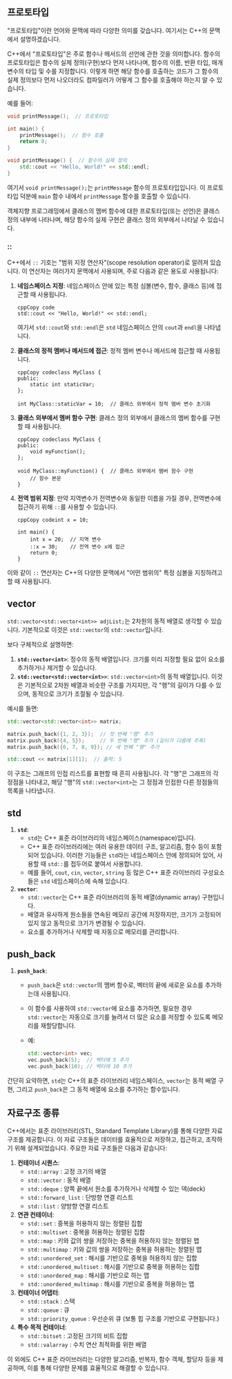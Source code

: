 ## 프로토타입

"프로토타입"이란 언어와 문맥에 따라 다양한 의미를 갖습니다. 여기서는 C++의 문맥에서 설명하겠습니다.

C++에서 "프로토타입"은 주로 함수나 메서드의 선언에 관한 것을 의미합니다. 함수의 프로토타입은 함수의 실제 정의(구현)보다 먼저 나타나며, 함수의 이름, 반환 타입, 매개변수의 타입 및 수를 지정합니다. 이렇게 하면 해당 함수를 호출하는 코드가 그 함수의 실제 정의보다 먼저 나오더라도 컴파일러가 어떻게 그 함수를 호출해야 하는지 알 수 있습니다.

예를 들어:

```c++
void printMessage();  // 프로토타입

int main() {
    printMessage();  // 함수 호출
    return 0;
}

void printMessage() {  // 함수의 실제 정의
    std::cout << "Hello, World!" << std::endl;
}
```

여기서 `void printMessage();`는 `printMessage` 함수의 프로토타입입니다. 이 프로토타입 덕분에 `main` 함수 내에서 `printMessage` 함수를 호출할 수 있습니다.

객체지향 프로그래밍에서 클래스의 멤버 함수에 대한 프로토타입(또는 선언)은 클래스 정의 내부에 나타나며, 해당 함수의 실제 구현은 클래스 정의 외부에서 나타날 수 있습니다.



### ::



C++에서 `::` 기호는 "범위 지정 연산자"(scope resolution operator)로 알려져 있습니다. 이 연산자는 여러가지 문맥에서 사용되며, 주로 다음과 같은 용도로 사용됩니다:

1. **네임스페이스 지정**: 네임스페이스 안에 있는 특정 심볼(변수, 함수, 클래스 등)에 접근할 때 사용됩니다.

   ```
   cppCopy code
   std::cout << "Hello, World!" << std::endl;
   ```

   여기서 `std::cout`와 `std::endl`은 `std` 네임스페이스 안의 `cout`과 `endl`을 나타냅니다.

2. **클래스의 정적 멤버나 메서드에 접근**: 정적 멤버 변수나 메서드에 접근할 때 사용됩니다.

   ```
   cppCopy codeclass MyClass {
   public:
       static int staticVar;
   };
   
   int MyClass::staticVar = 10;  // 클래스 외부에서 정적 멤버 변수 초기화
   ```

3. **클래스 외부에서 멤버 함수 구현**: 클래스 정의 외부에서 클래스의 멤버 함수를 구현할 때 사용됩니다.

   ```
   cppCopy codeclass MyClass {
   public:
       void myFunction();
   };
   
   void MyClass::myFunction() {  // 클래스 외부에서 멤버 함수 구현
       // 함수 본문
   }
   ```

4. **전역 범위 지정**: 만약 지역변수가 전역변수와 동일한 이름을 가질 경우, 전역변수에 접근하기 위해 `::`를 사용할 수 있습니다.

   ```
   cppCopy codeint x = 10;
   
   int main() {
       int x = 20;  // 지역 변수
       ::x = 30;    // 전역 변수 x에 접근
       return 0;
   }
   ```

이와 같이 `::` 연산자는 C++의 다양한 문맥에서 "어떤 범위의" 특정 심볼을 지칭하려고 할 때 사용됩니다.





## vector



`std::vector<std::vector<int>> adjList;`는 2차원의 동적 배열로 생각할 수 있습니다. 기본적으로 이것은 `std::vector`의 `std::vector`입니다.

보다 구체적으로 설명하면:

1. **`std::vector<int>`**: 정수의 동적 배열입니다. 크기를 미리 지정할 필요 없이 요소를 추가하거나 제거할 수 있습니다.
2. **`std::vector<std::vector<int>>`**: `std::vector<int>`의 동적 배열입니다. 이것은 기본적으로 2차원 배열과 비슷한 구조를 가지지만, 각 "행"의 길이가 다를 수 있으며, 동적으로 크기가 조절될 수 있습니다.

예시를 들면:

```c++
std::vector<std::vector<int>> matrix;

matrix.push_back({1, 2, 3});  // 첫 번째 "행" 추가
matrix.push_back({4, 5});     // 두 번째 "행" 추가 (길이가 다름에 주목)
matrix.push_back({6, 7, 8, 9}); // 세 번째 "행" 추가

std::cout << matrix[1][1];  // 출력: 5
```

이 구조는 그래프의 인접 리스트를 표현할 때 흔히 사용됩니다. 각 "행"은 그래프의 각 정점을 나타내고, 해당 "행"의 `std::vector<int>`는 그 정점과 인접한 다른 정점들의 목록을 나타냅니다.





## std

1. **`std`**:
   - `std`는 C++ 표준 라이브러리의 네임스페이스(namespace)입니다.
   - C++ 표준 라이브러리에는 여러 유용한 데이터 구조, 알고리즘, 함수 등이 포함되어 있습니다. 이러한 기능들은 `std`라는 네임스페이스 안에 정의되어 있어, 사용할 때 `std::`를 접두어로 붙여서 사용합니다.
   - 예를 들어, `cout`, `cin`, `vector`, `string` 등 많은 C++ 표준 라이브러리 구성요소들은 `std` 네임스페이스에 속해 있습니다.
2. **`vector`**:
   - `std::vector`는 C++ 표준 라이브러리의 동적 배열(dynamic array) 구현입니다.
   - 배열과 유사하게 원소들을 연속된 메모리 공간에 저장하지만, 크기가 고정되어 있지 않고 동적으로 크기가 변경될 수 있습니다.
   - 요소를 추가하거나 삭제할 때 자동으로 메모리를 관리합니다.

## push_back

1. **`push_back`**:

   - `push_back`은 `std::vector`의 멤버 함수로, 벡터의 끝에 새로운 요소를 추가하는데 사용됩니다.

   - 이 함수를 사용하여 `std::vector`에 요소를 추가하면, 필요한 경우 `std::vector`는 자동으로 크기를 늘려서 더 많은 요소를 저장할 수 있도록 메모리를 재할당합니다.

   - 예:

     ```c++
     std::vector<int> vec;
     vec.push_back(5);  // 벡터에 5 추가
     vec.push_back(10); // 벡터에 10 추가
     ```

간단히 요약하면, `std`는 C++의 표준 라이브러리 네임스페이스, `vector`는 동적 배열 구현, 그리고 `push_back`은 그 동적 배열에 요소를 추가하는 함수입니다.



## 자료구조 종류

C++에서는 표준 라이브러리(STL, Standard Template Library)를 통해 다양한 자료 구조를 제공합니다. 이 자료 구조들은 데이터를 효율적으로 저장하고, 접근하고, 조작하기 위해 설계되었습니다. 주요한 자료 구조들은 다음과 같습니다:

1. **컨테이너 시퀀스**:
   - `std::array` : 고정 크기의 배열
   - `std::vector` : 동적 배열
   - `std::deque` : 양쪽 끝에서 원소를 추가하거나 삭제할 수 있는 덱(deck)
   - `std::forward_list` : 단방향 연결 리스트
   - `std::list` : 양방향 연결 리스트
2. **연관 컨테이너**:
   - `std::set` : 중복을 허용하지 않는 정렬된 집합
   - `std::multiset` : 중복을 허용하는 정렬된 집합
   - `std::map` : 키와 값의 쌍을 저장하는 중복을 허용하지 않는 정렬된 맵
   - `std::multimap` : 키와 값의 쌍을 저장하는 중복을 허용하는 정렬된 맵
   - `std::unordered_set` : 해시를 기반으로 중복을 허용하지 않는 집합
   - `std::unordered_multiset` : 해시를 기반으로 중복을 허용하는 집합
   - `std::unordered_map` : 해시를 기반으로 하는 맵
   - `std::unordered_multimap` : 해시를 기반으로 중복을 허용하는 맵
3. **컨테이너 어댑터**:
   - `std::stack` : 스택
   - `std::queue` : 큐
   - `std::priority_queue` : 우선순위 큐 (보통 힙 구조를 기반으로 구현됩니다.)
4. **특수 목적 컨테이너**:
   - `std::bitset` : 고정된 크기의 비트 집합
   - `std::valarray` : 수치 연산 최적화를 위한 배열

이 외에도 C++ 표준 라이브러리는 다양한 알고리즘, 반복자, 함수 객체, 할당자 등을 제공하며, 이를 통해 다양한 문제를 효율적으로 해결할 수 있습니다.